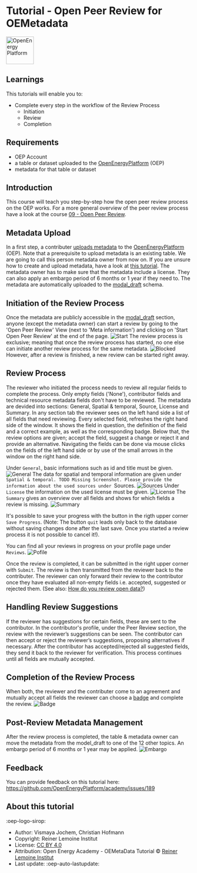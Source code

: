 # Tutorial - Open Peer Review for OEMetadata

<!-- keep img below title and without align="left"  -->
<img src="https://raw.githubusercontent.com/OpenEnergyPlatform/academy/develop/docs/data/img/OEP_logo_2_no_text.svg" alt="OpenEnergy Platform" height="75" width="75" />

## Learnings

This tutorials will enable you to:

- Complete every step in the workflow of the Review Process
	- Initiation
	- Review
	- Completion

## Requirements

- OEP Account
- a table or dataset uploaded to the [OpenEnergyPlatform](https://openenergyplatform.org/) (OEP)
- metadata for that table or dataset

## Introduction

This course will teach you step-by-step how the open peer review process on the OEP works. For a more general overview of the peer review process have a look at the course [09 - Open Peer Review](https://openenergyplatform.github.io/academy/courses/09_peer_review/).

## Metadata Upload

In a first step, a contributer [uploads metadata](https://openenergyplatform.org/dataedit/wizard/) to the [OpenEnergyPlatform](https://openenergyplatform.org/) (OEP). Note that a prerequisite to upload metadata is an existing table. We are going to call this person metadata owner from now on. If you are unsure how to create and upload metadata, have a look at [this tutorial](https://openenergyplatform.github.io/academy/tutorials/99_other/beginners_guide/#22-create-metadata). The metadata owner has to make sure that the metadata include a license. They can also apply an embargo period of 6 months or 1 year if they need to. The metadata are automatically uploaded to the [modal_draft](https://openenergyplatform.org/dataedit/view/model_draft) schema.


## Initiation of the Review Process

Once the metadata are publicly accessible in the [modal_draft](https://openenergyplatform.org/dataedit/view/model_draft) section, anyone (except the metadata owner) can start a review by going to the 'Open Peer Review' View (next to 'Meta information') and clicking on 'Start Open Peer Review' at the end of the page.
![Start](https://github.com/OpenEnergyPlatform/academy/blob/feature-review-process/docs/tutorials/99_other/images/Start%20Open%20Peer%20Review%20at%2021.38.47.png)
The review process is exclusive; meaning that once the review process has started, no one else can initiate another review process for the same metadata.
![Blocked](https://github.com/OpenEnergyPlatform/academy/blob/feature-review-process/docs/tutorials/99_other/images/Blocked%20Review%20at%2021.38.20.png)
However, after a review is finished, a new review can be started right away.

## Review Process

The reviewer who initiated the process needs to review all regular fields to complete the process. Only empty fields ('None'), contributor fields and technical resource metadata fields don't have to be reviewed. The metadata are devided into sections: General, Spatial & temporal, Source, License and Summary.
In any section tab the reviewer sees on the left hand side a list of all fields that need reviewing. Every selected field, refreshes the right hand side of the window. It shows the field in question, the definition of the field and a correct example, as well as the corresponding badge. Below that, the review options are given; accept the field, suggest a change or reject it and provide an alternative. Navigating the fields can be done via mouse clicks on the fields of the left hand side or by use of the small arrows in the window on the right hand side.


Under `General`, basic informations such as id and title must be given. ![General](images/section_general.png)
The data for spatial and temporal information are given under `Spatial & temporal. TODO Missing Screenshot.
Please provide the information about the used sources under `Sources. ![Sources](images/section_sources.png)
Under `License` the information on the used license must be given. ![License](images/section_license.png)
The `Summary` gives an overview over all fields and shows for which fields a review is missing. ![Summary](images/section_summary.png)

It's possible to save your progress with the button in the rigth upper corner `Save Progress`. (Note: The button `quit` leads only back to the database without saving changes done after the last save. Once you started a review process it is not possible to cancel it!). 

You can find all your reviews in progress on your profile page under `Reviews`. ![Pofile](https://github.com/OpenEnergyPlatform/academy/blob/feature-review-process/docs/tutorials/99_other/images/Profil%20at%2021.44.54.png)

Once the review is completed, it can be submitted in the right upper corner with `Submit`. The review is then transmitted from the reviewer back to the contributer. The reviewer can only forward their review to the contributor once they have evaluated all non-empty fields i.e. accepted, suggested or rejected them. (See also: [How do you review open data?](https://openenergyplatform.github.io/academy/courses/09_peer_review/#how-do-you-review-open-data))

## Handling Review Suggestions

If the reviewer has suggestions for certain fields, these are sent to the contributor. In the contributor's profile, under the Peer Review section, the review with the reviewer’s suggestions can be seen. The contributor can then accept or reject the reviewer’s suggestions, proposing alternatives if necessary. After the contributor has accepted/rejected all suggested fields, they send it back to the reviewer for verification. This process continues until all fields are mutually accepted.

## Completion of the Review Process

When both, the reviewer and the contributer come to an agreement and mutually accept all fields the reviewer can choose a [badge](https://openenergyplatform.github.io/academy/courses/09_peer_review/#how-to-evaluate-and-present-the-review-what-are-badges) and complete the review. ![Badge](https://github.com/OpenEnergyPlatform/academy/blob/feature-review-process/docs/tutorials/99_other/images/Badge%20at%2021.54.44.png)

## Post-Review Metadata Management

After the review process is completed, the table & metadata owner can move the metadata from the model_draft to one of the 12 other topics. An embargo period of 6 months or 1 year may be applied. ![Embargo](https://github.com/OpenEnergyPlatform/academy/blob/feature-review-process/docs/tutorials/99_other/images/Embargo%20at%2021.58.09.png)

## Feedback

You can provide feedback on this tutorial here: https://github.com/OpenEnergyPlatform/academy/issues/189

## About this tutorial

:oep-logo-sirop:

- Author: Vismaya Jochem, Christian Hofmann
- Copyright: Reiner Lemoine Institut
- License: [CC BY 4.0](https://creativecommons.org/licenses/by/4.0/deed.en)
- Attribution: Open Energy Academy - OEMetaData Tutorial © [Reiner Lemoine Institut](https://reiner-lemoine-institut.de/)
- Last update: :oep-auto-lastupdate:
